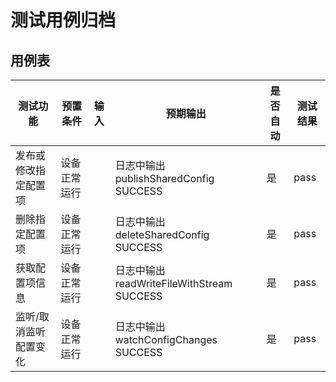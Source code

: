# 测试用例归档

## 用例表

| 测试功能        | 预置条件   | 输入 | 预期输出                                 | 是否自动 | 测试结果 |
|-------------|--------|----|--------------------------------------|------|------|
| 发布或修改指定配置项  | 设备正常运行 |    | 日志中输出publishSharedConfig SUCCESS     | 是    | pass |
| 删除指定配置项     | 设备正常运行 |    | 日志中输出deleteSharedConfig SUCCESS      | 是    | pass |
| 获取配置项信息     | 设备正常运行 |    | 日志中输出readWriteFileWithStream SUCCESS | 是    | pass |
| 监听/取消监听配置变化 | 设备正常运行 |    | 日志中输出watchConfigChanges SUCCESS      | 是    | pass |
